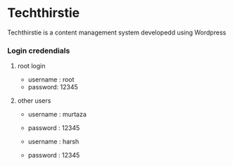 # Techthirstie

Techthirstie is a content management system developedd  using Wordpress

### Login credendials

1. root login
      * username : root
      * password: 12345
      
2. other users
      * username : murtaza
      * password : 12345
      
      * username : harsh
      * password : 12345
